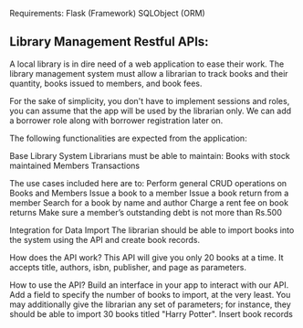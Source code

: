Requirements:
Flask (Framework)
SQLObject (ORM)

Library Management Restful APIs:
------------------------------------------------------
A local library is in dire need of a web application to ease their work. The library management system must allow a librarian to track books and their quantity, books issued to members, and book fees.

For the sake of simplicity, you don't have to implement sessions and roles, you can assume that the app will be used by the librarian only. We can add a borrower role along with borrower registration later on.

The following functionalities are expected from the application:

Base Library System
Librarians must be able to maintain:
Books with stock maintained
Members
Transactions

The use cases included here are to:
Perform general CRUD operations on Books and Members
Issue a book to a member
Issue a book return from a member
Search for a book by name and author
Charge a rent fee on book returns
Make sure a member’s outstanding debt is not more than Rs.500

Integration for Data Import
The librarian should be able to import books into the system using the API and create book records.

How does the API work?
This API will give you only 20 books at a time.
It accepts title, authors, isbn, publisher, and page as parameters.

How to use the API?
Build an interface in your app to interact with our API.
Add a field to specify the number of books to import, at the very least.
You may additionally give the librarian any set of parameters; for instance, they should be able to import 30 books titled "Harry Potter".
Insert book records

